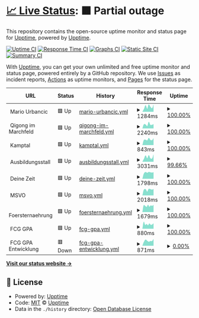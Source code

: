 # [📈 Live Status](https://demo.upptime.js.org): <!--live status--> **🟧 Partial outage**

This repository contains the open-source uptime monitor and status page for [Upptime](https://upptime.js.org), powered by [Upptime](https://github.com/upptime/upptime).

[![Uptime CI](https://github.com/xskip/upptime/workflows/Uptime%20CI/badge.svg)](https://github.com/xskip/upptime/actions?query=workflow%3A%22Uptime+CI%22)
[![Response Time CI](https://github.com/xskip/upptime/workflows/Response%20Time%20CI/badge.svg)](https://github.com/xskip/upptime/actions?query=workflow%3A%22Response+Time+CI%22)
[![Graphs CI](https://github.com/xskip/upptime/workflows/Graphs%20CI/badge.svg)](https://github.com/xskip/upptime/actions?query=workflow%3A%22Graphs+CI%22)
[![Static Site CI](https://github.com/xskip/upptime/workflows/Static%20Site%20CI/badge.svg)](https://github.com/xskip/upptime/actions?query=workflow%3A%22Static+Site+CI%22)
[![Summary CI](https://github.com/xskip/upptime/workflows/Summary%20CI/badge.svg)](https://github.com/xskip/upptime/actions?query=workflow%3A%22Summary+CI%22)

With [Upptime](https://upptime.js.org), you can get your own unlimited and free uptime monitor and status page, powered entirely by a GitHub repository. We use [Issues](https://github.com/upptime/upptime/issues) as incident reports, [Actions](https://github.com/xskip/upptime/actions) as uptime monitors, and [Pages](https://demo.upptime.js.org) for the status page.

<!--start: status pages-->
<!-- This summary is generated by Upptime (https://github.com/upptime/upptime) -->
<!-- Do not edit this manually, your changes will be overwritten -->
<!-- prettier-ignore -->
| URL | Status | History | Response Time | Uptime |
| --- | ------ | ------- | ------------- | ------ |
| <img alt="" src="https://icons.duckduckgo.com/ip3/null.ico" height="13"> Mario Urbancic | 🟩 Up | [mario-urbancic.yml](https://github.com/xSkip/upptime/commits/HEAD/history/mario-urbancic.yml) | <details><summary><img alt="Response time graph" src="./graphs/mario-urbancic/response-time-week.png" height="20"> 1284ms</summary><br><a href="https://upptime.mariosite.at/history/mario-urbancic"><img alt="Response time 1255" src="https://img.shields.io/endpoint?url=https%3A%2F%2Fraw.githubusercontent.com%2FxSkip%2Fupptime%2FHEAD%2Fapi%2Fmario-urbancic%2Fresponse-time.json"></a><br><a href="https://upptime.mariosite.at/history/mario-urbancic"><img alt="24-hour response time 1164" src="https://img.shields.io/endpoint?url=https%3A%2F%2Fraw.githubusercontent.com%2FxSkip%2Fupptime%2FHEAD%2Fapi%2Fmario-urbancic%2Fresponse-time-day.json"></a><br><a href="https://upptime.mariosite.at/history/mario-urbancic"><img alt="7-day response time 1284" src="https://img.shields.io/endpoint?url=https%3A%2F%2Fraw.githubusercontent.com%2FxSkip%2Fupptime%2FHEAD%2Fapi%2Fmario-urbancic%2Fresponse-time-week.json"></a><br><a href="https://upptime.mariosite.at/history/mario-urbancic"><img alt="30-day response time 1185" src="https://img.shields.io/endpoint?url=https%3A%2F%2Fraw.githubusercontent.com%2FxSkip%2Fupptime%2FHEAD%2Fapi%2Fmario-urbancic%2Fresponse-time-month.json"></a><br><a href="https://upptime.mariosite.at/history/mario-urbancic"><img alt="1-year response time 1227" src="https://img.shields.io/endpoint?url=https%3A%2F%2Fraw.githubusercontent.com%2FxSkip%2Fupptime%2FHEAD%2Fapi%2Fmario-urbancic%2Fresponse-time-year.json"></a></details> | <details><summary><a href="https://upptime.mariosite.at/history/mario-urbancic">100.00%</a></summary><a href="https://upptime.mariosite.at/history/mario-urbancic"><img alt="All-time uptime 100.00%" src="https://img.shields.io/endpoint?url=https%3A%2F%2Fraw.githubusercontent.com%2FxSkip%2Fupptime%2FHEAD%2Fapi%2Fmario-urbancic%2Fuptime.json"></a><br><a href="https://upptime.mariosite.at/history/mario-urbancic"><img alt="24-hour uptime 100.00%" src="https://img.shields.io/endpoint?url=https%3A%2F%2Fraw.githubusercontent.com%2FxSkip%2Fupptime%2FHEAD%2Fapi%2Fmario-urbancic%2Fuptime-day.json"></a><br><a href="https://upptime.mariosite.at/history/mario-urbancic"><img alt="7-day uptime 100.00%" src="https://img.shields.io/endpoint?url=https%3A%2F%2Fraw.githubusercontent.com%2FxSkip%2Fupptime%2FHEAD%2Fapi%2Fmario-urbancic%2Fuptime-week.json"></a><br><a href="https://upptime.mariosite.at/history/mario-urbancic"><img alt="30-day uptime 100.00%" src="https://img.shields.io/endpoint?url=https%3A%2F%2Fraw.githubusercontent.com%2FxSkip%2Fupptime%2FHEAD%2Fapi%2Fmario-urbancic%2Fuptime-month.json"></a><br><a href="https://upptime.mariosite.at/history/mario-urbancic"><img alt="1-year uptime 100.00%" src="https://img.shields.io/endpoint?url=https%3A%2F%2Fraw.githubusercontent.com%2FxSkip%2Fupptime%2FHEAD%2Fapi%2Fmario-urbancic%2Fuptime-year.json"></a></details>
| <img alt="" src="https://icons.duckduckgo.com/ip3/null.ico" height="13"> Qigong im Marchfeld | 🟩 Up | [qigong-im-marchfeld.yml](https://github.com/xSkip/upptime/commits/HEAD/history/qigong-im-marchfeld.yml) | <details><summary><img alt="Response time graph" src="./graphs/qigong-im-marchfeld/response-time-week.png" height="20"> 2240ms</summary><br><a href="https://upptime.mariosite.at/history/qigong-im-marchfeld"><img alt="Response time 1780" src="https://img.shields.io/endpoint?url=https%3A%2F%2Fraw.githubusercontent.com%2FxSkip%2Fupptime%2FHEAD%2Fapi%2Fqigong-im-marchfeld%2Fresponse-time.json"></a><br><a href="https://upptime.mariosite.at/history/qigong-im-marchfeld"><img alt="24-hour response time 2820" src="https://img.shields.io/endpoint?url=https%3A%2F%2Fraw.githubusercontent.com%2FxSkip%2Fupptime%2FHEAD%2Fapi%2Fqigong-im-marchfeld%2Fresponse-time-day.json"></a><br><a href="https://upptime.mariosite.at/history/qigong-im-marchfeld"><img alt="7-day response time 2240" src="https://img.shields.io/endpoint?url=https%3A%2F%2Fraw.githubusercontent.com%2FxSkip%2Fupptime%2FHEAD%2Fapi%2Fqigong-im-marchfeld%2Fresponse-time-week.json"></a><br><a href="https://upptime.mariosite.at/history/qigong-im-marchfeld"><img alt="30-day response time 2136" src="https://img.shields.io/endpoint?url=https%3A%2F%2Fraw.githubusercontent.com%2FxSkip%2Fupptime%2FHEAD%2Fapi%2Fqigong-im-marchfeld%2Fresponse-time-month.json"></a><br><a href="https://upptime.mariosite.at/history/qigong-im-marchfeld"><img alt="1-year response time 1884" src="https://img.shields.io/endpoint?url=https%3A%2F%2Fraw.githubusercontent.com%2FxSkip%2Fupptime%2FHEAD%2Fapi%2Fqigong-im-marchfeld%2Fresponse-time-year.json"></a></details> | <details><summary><a href="https://upptime.mariosite.at/history/qigong-im-marchfeld">100.00%</a></summary><a href="https://upptime.mariosite.at/history/qigong-im-marchfeld"><img alt="All-time uptime 96.61%" src="https://img.shields.io/endpoint?url=https%3A%2F%2Fraw.githubusercontent.com%2FxSkip%2Fupptime%2FHEAD%2Fapi%2Fqigong-im-marchfeld%2Fuptime.json"></a><br><a href="https://upptime.mariosite.at/history/qigong-im-marchfeld"><img alt="24-hour uptime 100.00%" src="https://img.shields.io/endpoint?url=https%3A%2F%2Fraw.githubusercontent.com%2FxSkip%2Fupptime%2FHEAD%2Fapi%2Fqigong-im-marchfeld%2Fuptime-day.json"></a><br><a href="https://upptime.mariosite.at/history/qigong-im-marchfeld"><img alt="7-day uptime 100.00%" src="https://img.shields.io/endpoint?url=https%3A%2F%2Fraw.githubusercontent.com%2FxSkip%2Fupptime%2FHEAD%2Fapi%2Fqigong-im-marchfeld%2Fuptime-week.json"></a><br><a href="https://upptime.mariosite.at/history/qigong-im-marchfeld"><img alt="30-day uptime 99.90%" src="https://img.shields.io/endpoint?url=https%3A%2F%2Fraw.githubusercontent.com%2FxSkip%2Fupptime%2FHEAD%2Fapi%2Fqigong-im-marchfeld%2Fuptime-month.json"></a><br><a href="https://upptime.mariosite.at/history/qigong-im-marchfeld"><img alt="1-year uptime 94.27%" src="https://img.shields.io/endpoint?url=https%3A%2F%2Fraw.githubusercontent.com%2FxSkip%2Fupptime%2FHEAD%2Fapi%2Fqigong-im-marchfeld%2Fuptime-year.json"></a></details>
| <img alt="" src="https://icons.duckduckgo.com/ip3/null.ico" height="13"> Kamptal | 🟩 Up | [kamptal.yml](https://github.com/xSkip/upptime/commits/HEAD/history/kamptal.yml) | <details><summary><img alt="Response time graph" src="./graphs/kamptal/response-time-week.png" height="20"> 843ms</summary><br><a href="https://upptime.mariosite.at/history/kamptal"><img alt="Response time 784" src="https://img.shields.io/endpoint?url=https%3A%2F%2Fraw.githubusercontent.com%2FxSkip%2Fupptime%2FHEAD%2Fapi%2Fkamptal%2Fresponse-time.json"></a><br><a href="https://upptime.mariosite.at/history/kamptal"><img alt="24-hour response time 1360" src="https://img.shields.io/endpoint?url=https%3A%2F%2Fraw.githubusercontent.com%2FxSkip%2Fupptime%2FHEAD%2Fapi%2Fkamptal%2Fresponse-time-day.json"></a><br><a href="https://upptime.mariosite.at/history/kamptal"><img alt="7-day response time 843" src="https://img.shields.io/endpoint?url=https%3A%2F%2Fraw.githubusercontent.com%2FxSkip%2Fupptime%2FHEAD%2Fapi%2Fkamptal%2Fresponse-time-week.json"></a><br><a href="https://upptime.mariosite.at/history/kamptal"><img alt="30-day response time 794" src="https://img.shields.io/endpoint?url=https%3A%2F%2Fraw.githubusercontent.com%2FxSkip%2Fupptime%2FHEAD%2Fapi%2Fkamptal%2Fresponse-time-month.json"></a><br><a href="https://upptime.mariosite.at/history/kamptal"><img alt="1-year response time 764" src="https://img.shields.io/endpoint?url=https%3A%2F%2Fraw.githubusercontent.com%2FxSkip%2Fupptime%2FHEAD%2Fapi%2Fkamptal%2Fresponse-time-year.json"></a></details> | <details><summary><a href="https://upptime.mariosite.at/history/kamptal">100.00%</a></summary><a href="https://upptime.mariosite.at/history/kamptal"><img alt="All-time uptime 99.98%" src="https://img.shields.io/endpoint?url=https%3A%2F%2Fraw.githubusercontent.com%2FxSkip%2Fupptime%2FHEAD%2Fapi%2Fkamptal%2Fuptime.json"></a><br><a href="https://upptime.mariosite.at/history/kamptal"><img alt="24-hour uptime 100.00%" src="https://img.shields.io/endpoint?url=https%3A%2F%2Fraw.githubusercontent.com%2FxSkip%2Fupptime%2FHEAD%2Fapi%2Fkamptal%2Fuptime-day.json"></a><br><a href="https://upptime.mariosite.at/history/kamptal"><img alt="7-day uptime 100.00%" src="https://img.shields.io/endpoint?url=https%3A%2F%2Fraw.githubusercontent.com%2FxSkip%2Fupptime%2FHEAD%2Fapi%2Fkamptal%2Fuptime-week.json"></a><br><a href="https://upptime.mariosite.at/history/kamptal"><img alt="30-day uptime 100.00%" src="https://img.shields.io/endpoint?url=https%3A%2F%2Fraw.githubusercontent.com%2FxSkip%2Fupptime%2FHEAD%2Fapi%2Fkamptal%2Fuptime-month.json"></a><br><a href="https://upptime.mariosite.at/history/kamptal"><img alt="1-year uptime 99.99%" src="https://img.shields.io/endpoint?url=https%3A%2F%2Fraw.githubusercontent.com%2FxSkip%2Fupptime%2FHEAD%2Fapi%2Fkamptal%2Fuptime-year.json"></a></details>
| <img alt="" src="https://icons.duckduckgo.com/ip3/null.ico" height="13"> Ausbildungsstall | 🟩 Up | [ausbildungsstall.yml](https://github.com/xSkip/upptime/commits/HEAD/history/ausbildungsstall.yml) | <details><summary><img alt="Response time graph" src="./graphs/ausbildungsstall/response-time-week.png" height="20"> 3031ms</summary><br><a href="https://upptime.mariosite.at/history/ausbildungsstall"><img alt="Response time 2369" src="https://img.shields.io/endpoint?url=https%3A%2F%2Fraw.githubusercontent.com%2FxSkip%2Fupptime%2FHEAD%2Fapi%2Fausbildungsstall%2Fresponse-time.json"></a><br><a href="https://upptime.mariosite.at/history/ausbildungsstall"><img alt="24-hour response time 3065" src="https://img.shields.io/endpoint?url=https%3A%2F%2Fraw.githubusercontent.com%2FxSkip%2Fupptime%2FHEAD%2Fapi%2Fausbildungsstall%2Fresponse-time-day.json"></a><br><a href="https://upptime.mariosite.at/history/ausbildungsstall"><img alt="7-day response time 3031" src="https://img.shields.io/endpoint?url=https%3A%2F%2Fraw.githubusercontent.com%2FxSkip%2Fupptime%2FHEAD%2Fapi%2Fausbildungsstall%2Fresponse-time-week.json"></a><br><a href="https://upptime.mariosite.at/history/ausbildungsstall"><img alt="30-day response time 2696" src="https://img.shields.io/endpoint?url=https%3A%2F%2Fraw.githubusercontent.com%2FxSkip%2Fupptime%2FHEAD%2Fapi%2Fausbildungsstall%2Fresponse-time-month.json"></a><br><a href="https://upptime.mariosite.at/history/ausbildungsstall"><img alt="1-year response time 2521" src="https://img.shields.io/endpoint?url=https%3A%2F%2Fraw.githubusercontent.com%2FxSkip%2Fupptime%2FHEAD%2Fapi%2Fausbildungsstall%2Fresponse-time-year.json"></a></details> | <details><summary><a href="https://upptime.mariosite.at/history/ausbildungsstall">99.66%</a></summary><a href="https://upptime.mariosite.at/history/ausbildungsstall"><img alt="All-time uptime 99.82%" src="https://img.shields.io/endpoint?url=https%3A%2F%2Fraw.githubusercontent.com%2FxSkip%2Fupptime%2FHEAD%2Fapi%2Fausbildungsstall%2Fuptime.json"></a><br><a href="https://upptime.mariosite.at/history/ausbildungsstall"><img alt="24-hour uptime 97.61%" src="https://img.shields.io/endpoint?url=https%3A%2F%2Fraw.githubusercontent.com%2FxSkip%2Fupptime%2FHEAD%2Fapi%2Fausbildungsstall%2Fuptime-day.json"></a><br><a href="https://upptime.mariosite.at/history/ausbildungsstall"><img alt="7-day uptime 99.66%" src="https://img.shields.io/endpoint?url=https%3A%2F%2Fraw.githubusercontent.com%2FxSkip%2Fupptime%2FHEAD%2Fapi%2Fausbildungsstall%2Fuptime-week.json"></a><br><a href="https://upptime.mariosite.at/history/ausbildungsstall"><img alt="30-day uptime 99.92%" src="https://img.shields.io/endpoint?url=https%3A%2F%2Fraw.githubusercontent.com%2FxSkip%2Fupptime%2FHEAD%2Fapi%2Fausbildungsstall%2Fuptime-month.json"></a><br><a href="https://upptime.mariosite.at/history/ausbildungsstall"><img alt="1-year uptime 99.71%" src="https://img.shields.io/endpoint?url=https%3A%2F%2Fraw.githubusercontent.com%2FxSkip%2Fupptime%2FHEAD%2Fapi%2Fausbildungsstall%2Fuptime-year.json"></a></details>
| <img alt="" src="https://icons.duckduckgo.com/ip3/null.ico" height="13"> Deine Zeit | 🟩 Up | [deine-zeit.yml](https://github.com/xSkip/upptime/commits/HEAD/history/deine-zeit.yml) | <details><summary><img alt="Response time graph" src="./graphs/deine-zeit/response-time-week.png" height="20"> 1798ms</summary><br><a href="https://upptime.mariosite.at/history/deine-zeit"><img alt="Response time 1831" src="https://img.shields.io/endpoint?url=https%3A%2F%2Fraw.githubusercontent.com%2FxSkip%2Fupptime%2FHEAD%2Fapi%2Fdeine-zeit%2Fresponse-time.json"></a><br><a href="https://upptime.mariosite.at/history/deine-zeit"><img alt="24-hour response time 2252" src="https://img.shields.io/endpoint?url=https%3A%2F%2Fraw.githubusercontent.com%2FxSkip%2Fupptime%2FHEAD%2Fapi%2Fdeine-zeit%2Fresponse-time-day.json"></a><br><a href="https://upptime.mariosite.at/history/deine-zeit"><img alt="7-day response time 1798" src="https://img.shields.io/endpoint?url=https%3A%2F%2Fraw.githubusercontent.com%2FxSkip%2Fupptime%2FHEAD%2Fapi%2Fdeine-zeit%2Fresponse-time-week.json"></a><br><a href="https://upptime.mariosite.at/history/deine-zeit"><img alt="30-day response time 2471" src="https://img.shields.io/endpoint?url=https%3A%2F%2Fraw.githubusercontent.com%2FxSkip%2Fupptime%2FHEAD%2Fapi%2Fdeine-zeit%2Fresponse-time-month.json"></a><br><a href="https://upptime.mariosite.at/history/deine-zeit"><img alt="1-year response time 1885" src="https://img.shields.io/endpoint?url=https%3A%2F%2Fraw.githubusercontent.com%2FxSkip%2Fupptime%2FHEAD%2Fapi%2Fdeine-zeit%2Fresponse-time-year.json"></a></details> | <details><summary><a href="https://upptime.mariosite.at/history/deine-zeit">100.00%</a></summary><a href="https://upptime.mariosite.at/history/deine-zeit"><img alt="All-time uptime 99.98%" src="https://img.shields.io/endpoint?url=https%3A%2F%2Fraw.githubusercontent.com%2FxSkip%2Fupptime%2FHEAD%2Fapi%2Fdeine-zeit%2Fuptime.json"></a><br><a href="https://upptime.mariosite.at/history/deine-zeit"><img alt="24-hour uptime 100.00%" src="https://img.shields.io/endpoint?url=https%3A%2F%2Fraw.githubusercontent.com%2FxSkip%2Fupptime%2FHEAD%2Fapi%2Fdeine-zeit%2Fuptime-day.json"></a><br><a href="https://upptime.mariosite.at/history/deine-zeit"><img alt="7-day uptime 100.00%" src="https://img.shields.io/endpoint?url=https%3A%2F%2Fraw.githubusercontent.com%2FxSkip%2Fupptime%2FHEAD%2Fapi%2Fdeine-zeit%2Fuptime-week.json"></a><br><a href="https://upptime.mariosite.at/history/deine-zeit"><img alt="30-day uptime 100.00%" src="https://img.shields.io/endpoint?url=https%3A%2F%2Fraw.githubusercontent.com%2FxSkip%2Fupptime%2FHEAD%2Fapi%2Fdeine-zeit%2Fuptime-month.json"></a><br><a href="https://upptime.mariosite.at/history/deine-zeit"><img alt="1-year uptime 99.98%" src="https://img.shields.io/endpoint?url=https%3A%2F%2Fraw.githubusercontent.com%2FxSkip%2Fupptime%2FHEAD%2Fapi%2Fdeine-zeit%2Fuptime-year.json"></a></details>
| <img alt="" src="https://icons.duckduckgo.com/ip3/null.ico" height="13"> MSVO | 🟩 Up | [msvo.yml](https://github.com/xSkip/upptime/commits/HEAD/history/msvo.yml) | <details><summary><img alt="Response time graph" src="./graphs/msvo/response-time-week.png" height="20"> 2018ms</summary><br><a href="https://upptime.mariosite.at/history/msvo"><img alt="Response time 2013" src="https://img.shields.io/endpoint?url=https%3A%2F%2Fraw.githubusercontent.com%2FxSkip%2Fupptime%2FHEAD%2Fapi%2Fmsvo%2Fresponse-time.json"></a><br><a href="https://upptime.mariosite.at/history/msvo"><img alt="24-hour response time 2426" src="https://img.shields.io/endpoint?url=https%3A%2F%2Fraw.githubusercontent.com%2FxSkip%2Fupptime%2FHEAD%2Fapi%2Fmsvo%2Fresponse-time-day.json"></a><br><a href="https://upptime.mariosite.at/history/msvo"><img alt="7-day response time 2018" src="https://img.shields.io/endpoint?url=https%3A%2F%2Fraw.githubusercontent.com%2FxSkip%2Fupptime%2FHEAD%2Fapi%2Fmsvo%2Fresponse-time-week.json"></a><br><a href="https://upptime.mariosite.at/history/msvo"><img alt="30-day response time 1932" src="https://img.shields.io/endpoint?url=https%3A%2F%2Fraw.githubusercontent.com%2FxSkip%2Fupptime%2FHEAD%2Fapi%2Fmsvo%2Fresponse-time-month.json"></a><br><a href="https://upptime.mariosite.at/history/msvo"><img alt="1-year response time 2061" src="https://img.shields.io/endpoint?url=https%3A%2F%2Fraw.githubusercontent.com%2FxSkip%2Fupptime%2FHEAD%2Fapi%2Fmsvo%2Fresponse-time-year.json"></a></details> | <details><summary><a href="https://upptime.mariosite.at/history/msvo">100.00%</a></summary><a href="https://upptime.mariosite.at/history/msvo"><img alt="All-time uptime 99.98%" src="https://img.shields.io/endpoint?url=https%3A%2F%2Fraw.githubusercontent.com%2FxSkip%2Fupptime%2FHEAD%2Fapi%2Fmsvo%2Fuptime.json"></a><br><a href="https://upptime.mariosite.at/history/msvo"><img alt="24-hour uptime 100.00%" src="https://img.shields.io/endpoint?url=https%3A%2F%2Fraw.githubusercontent.com%2FxSkip%2Fupptime%2FHEAD%2Fapi%2Fmsvo%2Fuptime-day.json"></a><br><a href="https://upptime.mariosite.at/history/msvo"><img alt="7-day uptime 100.00%" src="https://img.shields.io/endpoint?url=https%3A%2F%2Fraw.githubusercontent.com%2FxSkip%2Fupptime%2FHEAD%2Fapi%2Fmsvo%2Fuptime-week.json"></a><br><a href="https://upptime.mariosite.at/history/msvo"><img alt="30-day uptime 100.00%" src="https://img.shields.io/endpoint?url=https%3A%2F%2Fraw.githubusercontent.com%2FxSkip%2Fupptime%2FHEAD%2Fapi%2Fmsvo%2Fuptime-month.json"></a><br><a href="https://upptime.mariosite.at/history/msvo"><img alt="1-year uptime 99.98%" src="https://img.shields.io/endpoint?url=https%3A%2F%2Fraw.githubusercontent.com%2FxSkip%2Fupptime%2FHEAD%2Fapi%2Fmsvo%2Fuptime-year.json"></a></details>
| <img alt="" src="https://icons.duckduckgo.com/ip3/null.ico" height="13"> Foersternaehrung | 🟩 Up | [foersternaehrung.yml](https://github.com/xSkip/upptime/commits/HEAD/history/foersternaehrung.yml) | <details><summary><img alt="Response time graph" src="./graphs/foersternaehrung/response-time-week.png" height="20"> 1679ms</summary><br><a href="https://upptime.mariosite.at/history/foersternaehrung"><img alt="Response time 1671" src="https://img.shields.io/endpoint?url=https%3A%2F%2Fraw.githubusercontent.com%2FxSkip%2Fupptime%2FHEAD%2Fapi%2Ffoersternaehrung%2Fresponse-time.json"></a><br><a href="https://upptime.mariosite.at/history/foersternaehrung"><img alt="24-hour response time 1674" src="https://img.shields.io/endpoint?url=https%3A%2F%2Fraw.githubusercontent.com%2FxSkip%2Fupptime%2FHEAD%2Fapi%2Ffoersternaehrung%2Fresponse-time-day.json"></a><br><a href="https://upptime.mariosite.at/history/foersternaehrung"><img alt="7-day response time 1679" src="https://img.shields.io/endpoint?url=https%3A%2F%2Fraw.githubusercontent.com%2FxSkip%2Fupptime%2FHEAD%2Fapi%2Ffoersternaehrung%2Fresponse-time-week.json"></a><br><a href="https://upptime.mariosite.at/history/foersternaehrung"><img alt="30-day response time 1995" src="https://img.shields.io/endpoint?url=https%3A%2F%2Fraw.githubusercontent.com%2FxSkip%2Fupptime%2FHEAD%2Fapi%2Ffoersternaehrung%2Fresponse-time-month.json"></a><br><a href="https://upptime.mariosite.at/history/foersternaehrung"><img alt="1-year response time 1686" src="https://img.shields.io/endpoint?url=https%3A%2F%2Fraw.githubusercontent.com%2FxSkip%2Fupptime%2FHEAD%2Fapi%2Ffoersternaehrung%2Fresponse-time-year.json"></a></details> | <details><summary><a href="https://upptime.mariosite.at/history/foersternaehrung">100.00%</a></summary><a href="https://upptime.mariosite.at/history/foersternaehrung"><img alt="All-time uptime 99.90%" src="https://img.shields.io/endpoint?url=https%3A%2F%2Fraw.githubusercontent.com%2FxSkip%2Fupptime%2FHEAD%2Fapi%2Ffoersternaehrung%2Fuptime.json"></a><br><a href="https://upptime.mariosite.at/history/foersternaehrung"><img alt="24-hour uptime 100.00%" src="https://img.shields.io/endpoint?url=https%3A%2F%2Fraw.githubusercontent.com%2FxSkip%2Fupptime%2FHEAD%2Fapi%2Ffoersternaehrung%2Fuptime-day.json"></a><br><a href="https://upptime.mariosite.at/history/foersternaehrung"><img alt="7-day uptime 100.00%" src="https://img.shields.io/endpoint?url=https%3A%2F%2Fraw.githubusercontent.com%2FxSkip%2Fupptime%2FHEAD%2Fapi%2Ffoersternaehrung%2Fuptime-week.json"></a><br><a href="https://upptime.mariosite.at/history/foersternaehrung"><img alt="30-day uptime 99.33%" src="https://img.shields.io/endpoint?url=https%3A%2F%2Fraw.githubusercontent.com%2FxSkip%2Fupptime%2FHEAD%2Fapi%2Ffoersternaehrung%2Fuptime-month.json"></a><br><a href="https://upptime.mariosite.at/history/foersternaehrung"><img alt="1-year uptime 99.89%" src="https://img.shields.io/endpoint?url=https%3A%2F%2Fraw.githubusercontent.com%2FxSkip%2Fupptime%2FHEAD%2Fapi%2Ffoersternaehrung%2Fuptime-year.json"></a></details>
| <img alt="" src="https://icons.duckduckgo.com/ip3/null.ico" height="13"> FCG GPA | 🟩 Up | [fcg-gpa.yml](https://github.com/xSkip/upptime/commits/HEAD/history/fcg-gpa.yml) | <details><summary><img alt="Response time graph" src="./graphs/fcg-gpa/response-time-week.png" height="20"> 880ms</summary><br><a href="https://upptime.mariosite.at/history/fcg-gpa"><img alt="Response time 4178" src="https://img.shields.io/endpoint?url=https%3A%2F%2Fraw.githubusercontent.com%2FxSkip%2Fupptime%2FHEAD%2Fapi%2Ffcg-gpa%2Fresponse-time.json"></a><br><a href="https://upptime.mariosite.at/history/fcg-gpa"><img alt="24-hour response time 1165" src="https://img.shields.io/endpoint?url=https%3A%2F%2Fraw.githubusercontent.com%2FxSkip%2Fupptime%2FHEAD%2Fapi%2Ffcg-gpa%2Fresponse-time-day.json"></a><br><a href="https://upptime.mariosite.at/history/fcg-gpa"><img alt="7-day response time 880" src="https://img.shields.io/endpoint?url=https%3A%2F%2Fraw.githubusercontent.com%2FxSkip%2Fupptime%2FHEAD%2Fapi%2Ffcg-gpa%2Fresponse-time-week.json"></a><br><a href="https://upptime.mariosite.at/history/fcg-gpa"><img alt="30-day response time 2856" src="https://img.shields.io/endpoint?url=https%3A%2F%2Fraw.githubusercontent.com%2FxSkip%2Fupptime%2FHEAD%2Fapi%2Ffcg-gpa%2Fresponse-time-month.json"></a><br><a href="https://upptime.mariosite.at/history/fcg-gpa"><img alt="1-year response time 4051" src="https://img.shields.io/endpoint?url=https%3A%2F%2Fraw.githubusercontent.com%2FxSkip%2Fupptime%2FHEAD%2Fapi%2Ffcg-gpa%2Fresponse-time-year.json"></a></details> | <details><summary><a href="https://upptime.mariosite.at/history/fcg-gpa">100.00%</a></summary><a href="https://upptime.mariosite.at/history/fcg-gpa"><img alt="All-time uptime 99.97%" src="https://img.shields.io/endpoint?url=https%3A%2F%2Fraw.githubusercontent.com%2FxSkip%2Fupptime%2FHEAD%2Fapi%2Ffcg-gpa%2Fuptime.json"></a><br><a href="https://upptime.mariosite.at/history/fcg-gpa"><img alt="24-hour uptime 100.00%" src="https://img.shields.io/endpoint?url=https%3A%2F%2Fraw.githubusercontent.com%2FxSkip%2Fupptime%2FHEAD%2Fapi%2Ffcg-gpa%2Fuptime-day.json"></a><br><a href="https://upptime.mariosite.at/history/fcg-gpa"><img alt="7-day uptime 100.00%" src="https://img.shields.io/endpoint?url=https%3A%2F%2Fraw.githubusercontent.com%2FxSkip%2Fupptime%2FHEAD%2Fapi%2Ffcg-gpa%2Fuptime-week.json"></a><br><a href="https://upptime.mariosite.at/history/fcg-gpa"><img alt="30-day uptime 99.92%" src="https://img.shields.io/endpoint?url=https%3A%2F%2Fraw.githubusercontent.com%2FxSkip%2Fupptime%2FHEAD%2Fapi%2Ffcg-gpa%2Fuptime-month.json"></a><br><a href="https://upptime.mariosite.at/history/fcg-gpa"><img alt="1-year uptime 99.97%" src="https://img.shields.io/endpoint?url=https%3A%2F%2Fraw.githubusercontent.com%2FxSkip%2Fupptime%2FHEAD%2Fapi%2Ffcg-gpa%2Fuptime-year.json"></a></details>
| <img alt="" src="https://icons.duckduckgo.com/ip3/null.ico" height="13"> FCG GPA Entwicklung | 🟥 Down | [fcg-gpa-entwicklung.yml](https://github.com/xSkip/upptime/commits/HEAD/history/fcg-gpa-entwicklung.yml) | <details><summary><img alt="Response time graph" src="./graphs/fcg-gpa-entwicklung/response-time-week.png" height="20"> 871ms</summary><br><a href="https://upptime.mariosite.at/history/fcg-gpa-entwicklung"><img alt="Response time 1667" src="https://img.shields.io/endpoint?url=https%3A%2F%2Fraw.githubusercontent.com%2FxSkip%2Fupptime%2FHEAD%2Fapi%2Ffcg-gpa-entwicklung%2Fresponse-time.json"></a><br><a href="https://upptime.mariosite.at/history/fcg-gpa-entwicklung"><img alt="24-hour response time 1082" src="https://img.shields.io/endpoint?url=https%3A%2F%2Fraw.githubusercontent.com%2FxSkip%2Fupptime%2FHEAD%2Fapi%2Ffcg-gpa-entwicklung%2Fresponse-time-day.json"></a><br><a href="https://upptime.mariosite.at/history/fcg-gpa-entwicklung"><img alt="7-day response time 871" src="https://img.shields.io/endpoint?url=https%3A%2F%2Fraw.githubusercontent.com%2FxSkip%2Fupptime%2FHEAD%2Fapi%2Ffcg-gpa-entwicklung%2Fresponse-time-week.json"></a><br><a href="https://upptime.mariosite.at/history/fcg-gpa-entwicklung"><img alt="30-day response time 866" src="https://img.shields.io/endpoint?url=https%3A%2F%2Fraw.githubusercontent.com%2FxSkip%2Fupptime%2FHEAD%2Fapi%2Ffcg-gpa-entwicklung%2Fresponse-time-month.json"></a><br><a href="https://upptime.mariosite.at/history/fcg-gpa-entwicklung"><img alt="1-year response time 1667" src="https://img.shields.io/endpoint?url=https%3A%2F%2Fraw.githubusercontent.com%2FxSkip%2Fupptime%2FHEAD%2Fapi%2Ffcg-gpa-entwicklung%2Fresponse-time-year.json"></a></details> | <details><summary><a href="https://upptime.mariosite.at/history/fcg-gpa-entwicklung">0.00%</a></summary><a href="https://upptime.mariosite.at/history/fcg-gpa-entwicklung"><img alt="All-time uptime 70.46%" src="https://img.shields.io/endpoint?url=https%3A%2F%2Fraw.githubusercontent.com%2FxSkip%2Fupptime%2FHEAD%2Fapi%2Ffcg-gpa-entwicklung%2Fuptime.json"></a><br><a href="https://upptime.mariosite.at/history/fcg-gpa-entwicklung"><img alt="24-hour uptime 0.00%" src="https://img.shields.io/endpoint?url=https%3A%2F%2Fraw.githubusercontent.com%2FxSkip%2Fupptime%2FHEAD%2Fapi%2Ffcg-gpa-entwicklung%2Fuptime-day.json"></a><br><a href="https://upptime.mariosite.at/history/fcg-gpa-entwicklung"><img alt="7-day uptime 0.00%" src="https://img.shields.io/endpoint?url=https%3A%2F%2Fraw.githubusercontent.com%2FxSkip%2Fupptime%2FHEAD%2Fapi%2Ffcg-gpa-entwicklung%2Fuptime-week.json"></a><br><a href="https://upptime.mariosite.at/history/fcg-gpa-entwicklung"><img alt="30-day uptime 0.00%" src="https://img.shields.io/endpoint?url=https%3A%2F%2Fraw.githubusercontent.com%2FxSkip%2Fupptime%2FHEAD%2Fapi%2Ffcg-gpa-entwicklung%2Fuptime-month.json"></a><br><a href="https://upptime.mariosite.at/history/fcg-gpa-entwicklung"><img alt="1-year uptime 70.46%" src="https://img.shields.io/endpoint?url=https%3A%2F%2Fraw.githubusercontent.com%2FxSkip%2Fupptime%2FHEAD%2Fapi%2Ffcg-gpa-entwicklung%2Fuptime-year.json"></a></details>

<!--end: status pages-->

[**Visit our status website →**](https://demo.upptime.js.org)

## 📄 License

- Powered by: [Upptime](https://github.com/upptime/upptime)
- Code: [MIT](./LICENSE) © [Upptime](https://upptime.js.org)
- Data in the `./history` directory: [Open Database License](https://opendatacommons.org/licenses/odbl/1-0/)
